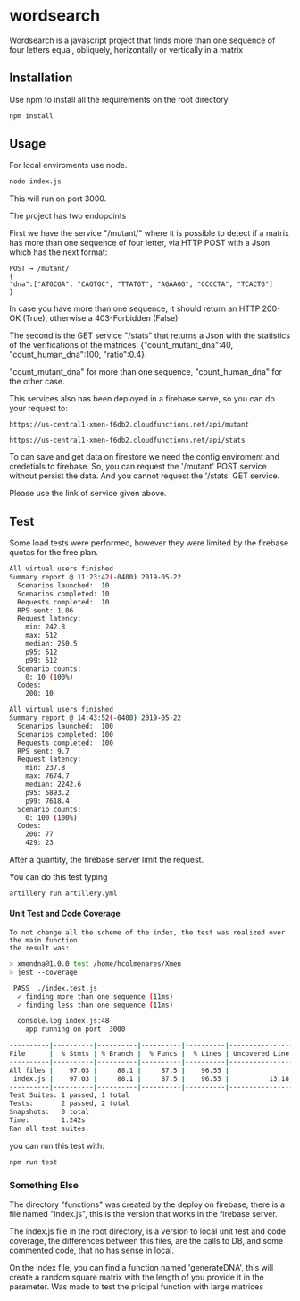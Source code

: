 # wordsearch

Wordsearch is a javascript project that finds more than one sequence of four letters
equal, obliquely, horizontally or vertically in a matrix

## Installation

Use npm to install all the requirements on the root directory

```bash
npm install 
```

## Usage

For local enviroments use node.

```bash
node index.js
```
This will run on port 3000.

The project has two endopoints

First we have the service "/mutant/" where it is possible to detect if a matrix 
has more than one sequence of four letter, via HTTP POST with a Json which has the
next format:

```
POST → /mutant/
{
"dna":["ATGCGA", "CAGTGC", "TTATGT", "AGAAGG", "CCCCTA", "TCACTG"]
}
```

In case you have more than one sequence, it should return an HTTP 200-OK (True), otherwise a
403-Forbidden (False)

The second is the GET service "/stats" that returns a Json with the statistics of the verifications of the matrices: {"count_mutant_dna":40, "count_human_dna":100, "ratio":0.4}.

"count_mutant_dna" for more than one sequence, "count_human_dna" for the other case.


This services also has been deployed in a firebase serve, so you can do your request to:
```
https://us-central1-xmen-f6db2.cloudfunctions.net/api/mutant

https://us-central1-xmen-f6db2.cloudfunctions.net/api/stats
```

To can save and get data on firestore we need the config enviroment and credetials to firebase. So, you can request the '/mutant' POST service without persist the data. And you cannot request the '/stats' GET service.

Please use the link of service given above.

## Test

Some load tests were performed, however they were limited by the firebase quotas for the free plan.

```bash
All virtual users finished
Summary report @ 11:23:42(-0400) 2019-05-22
  Scenarios launched:  10
  Scenarios completed: 10
  Requests completed:  10
  RPS sent: 1.06
  Request latency:
    min: 242.8
    max: 512
    median: 250.5
    p95: 512
    p99: 512
  Scenario counts:
    0: 10 (100%)
  Codes:
    200: 10

All virtual users finished
Summary report @ 14:43:52(-0400) 2019-05-22
  Scenarios launched:  100
  Scenarios completed: 100
  Requests completed:  100
  RPS sent: 9.7
  Request latency:
    min: 237.8
    max: 7674.7
    median: 2242.6
    p95: 5893.2
    p99: 7618.4
  Scenario counts:
    0: 100 (100%)
  Codes:
    200: 77
    429: 23
```

After a quantity, the firebase server limit the request.

You can do this test typing

```bash
artillery run artillery.yml
```

#### Unit Test and Code Coverage
    To not change all the scheme of the index, the test was realized over the main function.
    the result was:

```bash
> xmendna@1.0.0 test /home/hcolmenares/Xmen
> jest --coverage

 PASS  ./index.test.js
  ✓ finding more than one sequence (11ms)
  ✓ finding less than one sequence (11ms)

  console.log index.js:48
    app running on port  3000

----------|----------|----------|----------|----------|-------------------|
File      |  % Stmts | % Branch |  % Funcs |  % Lines | Uncovered Line #s |
----------|----------|----------|----------|----------|-------------------|
All files |    97.03 |     88.1 |     87.5 |    96.55 |                   |
 index.js |    97.03 |     88.1 |     87.5 |    96.55 |          13,18,25 |
----------|----------|----------|----------|----------|-------------------|
Test Suites: 1 passed, 1 total
Tests:       2 passed, 2 total
Snapshots:   0 total
Time:        1.242s
Ran all test suites.
```  
you can run this test with:

```bash
npm run test 
```  
### Something Else

The directory "functions" was created by the deploy on firebase, there is a file named "index.js", this is the version that works in the firebase server.

The index.js file in the root directory, is a version to local unit test and code coverage, the differences between this files, are the calls to DB, and some commented code, that no has sense in local.

On the index file, you can find a function named 'generateDNA', this will create a random square matrix 
with the length of you provide it in the parameter. Was made to test the pricipal function with large matrices



